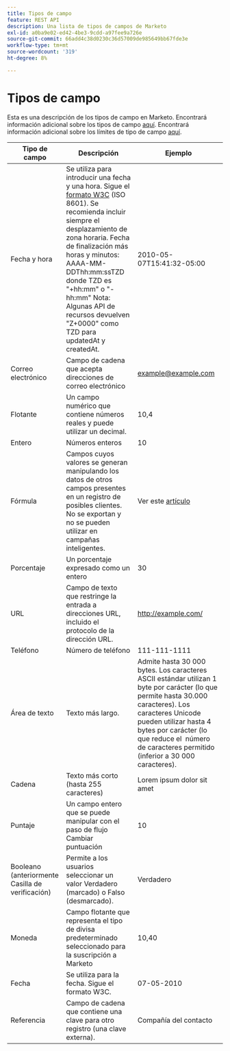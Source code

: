 ```yaml
---
title: Tipos de campo
feature: REST API
description: Una lista de tipos de campos de Marketo
exl-id: a0ba9e02-ed42-4be3-9cdd-a97fee9a726e
source-git-commit: 66add4c38d0230c36d57009de985649bb67fde3e
workflow-type: tm+mt
source-wordcount: '319'
ht-degree: 8%

---
```


# Tipos de campo

Esta es una descripción de los tipos de campo en Marketo. Encontrará información adicional sobre los tipos de campo [aquí](https://experienceleague.adobe.com/en/docs/marketo/using/product-docs/administration/field-management/custom-field-type-glossary). Encontrará información adicional sobre los límites de tipo de campo [aquí](https://nation.marketo.com/t5/knowledgebase/tkb-p/support_solutions-documents).

| Tipo de campo | Descripción | Ejemplo |
| --- | --- | --- |
| Fecha y hora | Se utiliza para introducir una fecha y una hora. Sigue el [formato W3C](https://www.w3.org/TR/NOTE-datetime) (ISO 8601). Se recomienda incluir siempre el desplazamiento de zona horaria. Fecha de finalización más horas y minutos: AAAA-MM-DDThh:mm:ssTZD donde TZD es &quot;+hh:mm&quot; o &quot;-hh:mm&quot; Nota: Algunas API de recursos devuelven &quot;Z+0000&quot; como TZD para updatedAt y createdAt. | 2010-05-07T15:41:32-05:00 |
| Correo electrónico | Campo de cadena que acepta direcciones de correo electrónico | example@example.com |
| Flotante | Un campo numérico que contiene números reales y puede utilizar un decimal. | 10,4 |
| Entero | Números enteros | 10 |
| Fórmula | Campos cuyos valores se generan manipulando los datos de otros campos presentes en un registro de posibles clientes. No se exportan y no se pueden utilizar en campañas inteligentes. | Ver este [artículo](https://experienceleague.adobe.com/en/docs/marketo/using/product-docs/administration/field-management/create-and-use-a-concatenated-string-formula-field) |
| Porcentaje | Un porcentaje expresado como un entero | 30 |
| URL | Campo de texto que restringe la entrada a direcciones URL, incluido el protocolo de la dirección URL. | http://example.com/ |
| Teléfono | Número de teléfono | 111-111-1111 |
| Área de texto | Texto más largo. | Admite hasta 30 000 bytes. Los caracteres ASCII estándar utilizan 1 byte por carácter (lo que permite hasta 30.000 caracteres). Los caracteres Unicode pueden utilizar hasta 4 bytes por carácter (lo que reduce el  número de caracteres permitido (inferior a 30 000 caracteres). |
| Cadena | Texto más corto (hasta 255 caracteres) | Lorem ipsum dolor sit amet |
| Puntaje | Un campo entero que se puede manipular con el paso de flujo Cambiar puntuación | 10 |
| Booleano (anteriormente Casilla de verificación) | Permite a los usuarios seleccionar un valor Verdadero (marcado) o Falso (desmarcado). | Verdadero |
| Moneda | Campo flotante que representa el tipo de divisa predeterminado seleccionado para la suscripción a Marketo | 10,40 |
| Fecha | Se utiliza para la fecha. Sigue el formato W3C. | 07-05-2010 |
| Referencia | Campo de cadena que contiene una clave para otro registro (una clave externa). | Compañía del contacto |
